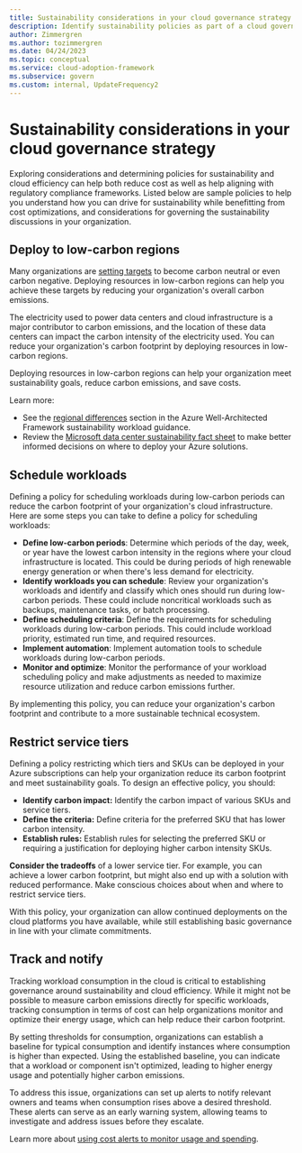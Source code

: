 ```yaml
---
title: Sustainability considerations in your cloud governance strategy
description: Identify sustainability policies as part of a cloud governance strategy.
author: Zimmergren
ms.author: tozimmergren
ms.date: 04/24/2023
ms.topic: conceptual
ms.service: cloud-adoption-framework
ms.subservice: govern
ms.custom: internal, UpdateFrequency2
---
```


# Sustainability considerations in your cloud governance strategy

Exploring considerations and determining policies for sustainability and cloud efficiency can help both reduce cost as well as help aligning with regulatory compliance frameworks. Listed below are sample policies to help you understand how you can drive for sustainability while benefitting from cost optimizations, and considerations for governing the sustainability discussions in your organization.

## Deploy to low-carbon regions

Many organizations are [setting targets](/azure/cloud-adoption-framework/strategy/business-outcomes/sustainability) to become carbon neutral or even carbon negative. Deploying resources in low-carbon regions can help you achieve these targets by reducing your organization's overall carbon emissions.

The electricity used to power data centers and cloud infrastructure is a major contributor to carbon emissions, and the location of these data centers can impact the carbon intensity of the electricity used. You can reduce your organization's carbon footprint by deploying resources in low-carbon regions.

Deploying resources in low-carbon regions can help your organization meet sustainability goals, reduce carbon emissions, and save costs.

Learn more:

- See the [regional differences](/azure/architecture/framework/sustainability/sustainability-application-platform#regional-differences) section in the Azure Well-Architected Framework sustainability workload guidance.
- Review the [Microsoft data center sustainability fact sheet](https://infrastructuremap.microsoft.com/fact-sheets) to make better informed decisions on where to deploy your Azure solutions.

## Schedule workloads

Defining a policy for scheduling workloads during low-carbon periods can reduce the carbon footprint of your organization's cloud infrastructure. Here are some steps you can take to define a policy for scheduling workloads:

- **Define low-carbon periods**: Determine which periods of the day, week, or year have the lowest carbon intensity in the regions where your cloud infrastructure is located. This could be during periods of high renewable energy generation or when there's less demand for electricity.
- **Identify workloads you can schedule**: Review your organization's workloads and identify and classify which ones should run during low-carbon periods. These could include noncritical workloads such as backups, maintenance tasks, or batch processing.
- **Define scheduling criteria**: Define the requirements for scheduling workloads during low-carbon periods. This could include workload priority, estimated run time, and required resources.
- **Implement automation**: Implement automation tools to schedule workloads during low-carbon periods.
- **Monitor and optimize**: Monitor the performance of your workload scheduling policy and make adjustments as needed to maximize resource utilization and reduce carbon emissions further.

By implementing this policy, you can reduce your organization's carbon footprint and contribute to a more sustainable technical ecosystem.

## Restrict service tiers

Defining a policy restricting which tiers and SKUs can be deployed in your Azure subscriptions can help your organization reduce its carbon footprint and meet sustainability goals. To design an effective policy, you should:

- **Identify carbon impact:** Identify the carbon impact of various SKUs and service tiers.
- **Define the criteria:** Define criteria for the preferred SKU that has lower carbon intensity.
- **Establish rules:** Establish rules for selecting the preferred SKU or requiring a justification for deploying higher carbon intensity SKUs.

**Consider the tradeoffs** of a lower service tier. For example, you can achieve a lower carbon footprint, but might also end up with a solution with reduced performance. Make conscious choices about when and where to restrict service tiers.

With this policy, your organization can allow continued deployments on the cloud platforms you have available, while still establishing basic governance in line with your climate commitments.

## Track and notify

Tracking workload consumption in the cloud is critical to establishing governance around sustainability and cloud efficiency. While it might not be possible to measure carbon emissions directly for specific workloads, tracking consumption in terms of cost can help organizations monitor and optimize their energy usage, which can help reduce their carbon footprint.

By setting thresholds for consumption, organizations can establish a baseline for typical consumption and identify instances where consumption is higher than expected. Using the established baseline, you can indicate that a workload or component isn't optimized, leading to higher energy usage and potentially higher carbon emissions.

To address this issue, organizations can set up alerts to notify relevant owners and teams when consumption rises above a desired threshold. These alerts can serve as an early warning system, allowing teams to investigate and address issues before they escalate.

Learn more about [using cost alerts to monitor usage and spending](/azure/cost-management-billing/costs/cost-mgt-alerts-monitor-usage-spending).
